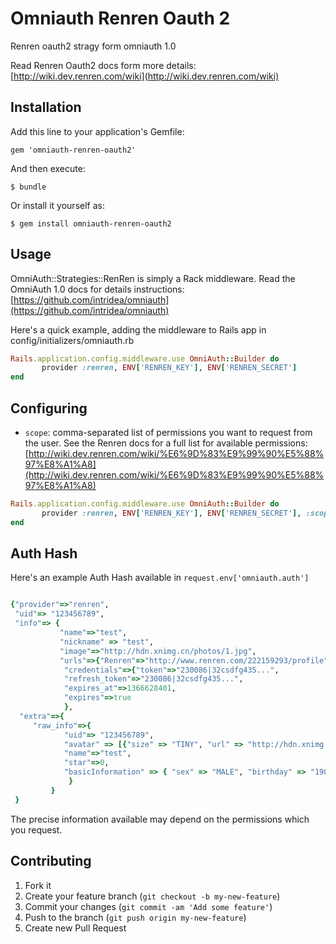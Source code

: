 # Omniauth Renren Oauth 2

Renren oauth2 stragy form omniauth 1.0

Read Renren Oauth2 docs form more details: [http://wiki.dev.renren.com/wiki](http://wiki.dev.renren.com/wiki)

## Installation

Add this line to your application's Gemfile:

    gem 'omniauth-renren-oauth2'

And then execute:

    $ bundle

Or install it yourself as:

    $ gem install omniauth-renren-oauth2

## Usage

OmniAuth::Strategies::RenRen is simply a Rack middleware. Read the OmniAuth 1.0 docs for details instructions: [https://github.com/intridea/omniauth](https://github.com/intridea/omniauth)

Here's a quick example, adding the middleware to Rails app in config/initializers/omniauth.rb


```ruby   
Rails.application.config.middleware.use OmniAuth::Builder do
       provider :renren, ENV['RENREN_KEY'], ENV['RENREN_SECRET']
end
```

## Configuring
* `scope`:  comma-separated list of permissions you want to request from the user. See the Renren docs for a full list for available permissions: [http://wiki.dev.renren.com/wiki/%E6%9D%83%E9%99%90%E5%88%97%E8%A1%A8](http://wiki.dev.renren.com/wiki/%E6%9D%83%E9%99%90%E5%88%97%E8%A1%A8)

```ruby   
Rails.application.config.middleware.use OmniAuth::Builder do
       provider :renren, ENV['RENREN_KEY'], ENV['RENREN_SECRET'], :scope => 'read_user_feed read_user_status publish_feed publish_share' 
end
```



## Auth Hash
Here's an example Auth Hash available in `request.env['omniauth.auth']`
  
```ruby

{"provider"=>"renren",
 "uid"=> "123456789", 
 "info"=> { 
           "name"=>"test", 
           "nickname" => "test",
           "image"=>"http://hdn.xnimg.cn/photos/1.jpg", 
           "urls"=>{"Renren"=>"http://www.renren.com/222159293/profile"}},
            "credentials"=>{"token"=>"230086|32csdfg435...",
            "refresh_token"=>"230086|32csdfg435...", 
            "expires_at"=>1366628401, 
            "expires"=>true
            }, 
  "extra"=>{
     "raw_info"=>{
            "uid"=> "123456789", 
            "avatar" => [{"size" => "TINY", "url" => "http://hdn.xnimg.cn/photos/1.jpg"}]
            "name"=>"test", 
            "star"=>0, 
            "basicInformation" => { "sex" => "MALE", "birthday" => "1900-0-0"}
             }
         }
 }

```

The precise information available may depend on the permissions which you request.

## Contributing

1. Fork it
2. Create your feature branch (`git checkout -b my-new-feature`)
3. Commit your changes (`git commit -am 'Add some feature'`)
4. Push to the branch (`git push origin my-new-feature`)
5. Create new Pull Request
